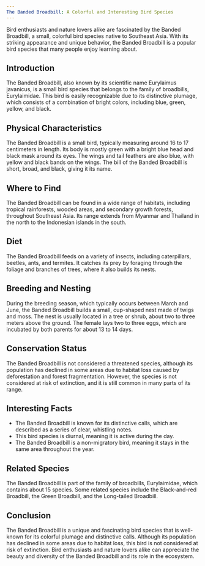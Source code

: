 ```yaml
---
The Banded Broadbill: A Colorful and Interesting Bird Species
---
```


Bird enthusiasts and nature lovers alike are fascinated by the Banded Broadbill, a small, colorful bird species native to Southeast Asia. With its striking appearance and unique behavior, the Banded Broadbill is a popular bird species that many people enjoy learning about.

## Introduction

The Banded Broadbill, also known by its scientific name Eurylaimus javanicus, is a small bird species that belongs to the family of broadbills, Eurylaimidae. This bird is easily recognizable due to its distinctive plumage, which consists of a combination of bright colors, including blue, green, yellow, and black.

## Physical Characteristics

The Banded Broadbill is a small bird, typically measuring around 16 to 17 centimeters in length. Its body is mostly green with a bright blue head and black mask around its eyes. The wings and tail feathers are also blue, with yellow and black bands on the wings. The bill of the Banded Broadbill is short, broad, and black, giving it its name.

## Where to Find

The Banded Broadbill can be found in a wide range of habitats, including tropical rainforests, wooded areas, and secondary growth forests, throughout Southeast Asia. Its range extends from Myanmar and Thailand in the north to the Indonesian islands in the south.

## Diet

The Banded Broadbill feeds on a variety of insects, including caterpillars, beetles, ants, and termites. It catches its prey by foraging through the foliage and branches of trees, where it also builds its nests.

## Breeding and Nesting

During the breeding season, which typically occurs between March and June, the Banded Broadbill builds a small, cup-shaped nest made of twigs and moss. The nest is usually located in a tree or shrub, about two to three meters above the ground. The female lays two to three eggs, which are incubated by both parents for about 13 to 14 days.

## Conservation Status

The Banded Broadbill is not considered a threatened species, although its population has declined in some areas due to habitat loss caused by deforestation and forest fragmentation. However, the species is not considered at risk of extinction, and it is still common in many parts of its range.

## Interesting Facts

-   The Banded Broadbill is known for its distinctive calls, which are described as a series of clear, whistling notes.
-   This bird species is diurnal, meaning it is active during the day.
-   The Banded Broadbill is a non-migratory bird, meaning it stays in the same area throughout the year.

## Related Species

The Banded Broadbill is part of the family of broadbills, Eurylaimidae, which contains about 15 species. Some related species include the Black-and-red Broadbill, the Green Broadbill, and the Long-tailed Broadbill.

## Conclusion

The Banded Broadbill is a unique and fascinating bird species that is well-known for its colorful plumage and distinctive calls. Although its population has declined in some areas due to habitat loss, this bird is not considered at risk of extinction. Bird enthusiasts and nature lovers alike can appreciate the beauty and diversity of the Banded Broadbill and its role in the ecosystem.
